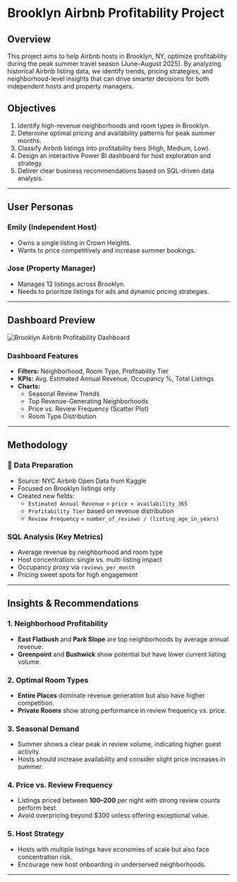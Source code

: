 # Brooklyn Airbnb Profitability Project

## Overview

This project aims to help Airbnb hosts in Brooklyn, NY, optimize profitability during the peak summer travel season (June–August 2025). By analyzing historical Airbnb listing data, we identify trends, pricing strategies, and neighborhood-level insights that can drive smarter decisions for both independent hosts and property managers.

## Objectives

1. Identify high-revenue neighborhoods and room types in Brooklyn.
2. Determine optimal pricing and availability patterns for peak summer months.
3. Classify Airbnb listings into profitability tiers (High, Medium, Low).
4. Design an interactive Power BI dashboard for host exploration and strategy.
5. Deliver clear business recommendations based on SQL-driven data analysis.

---

## User Personas

### Emily (Independent Host)
- Owns a single listing in Crown Heights.
- Wants to price competitively and increase summer bookings.

### Jose (Property Manager)
- Manages 12 listings across Brooklyn.
- Needs to prioritize listings for ads and dynamic pricing strategies.

---

## Dashboard Preview

![Brooklyn Airbnb Profitability Dashboard](dashboard.png)

### Dashboard Features

- **Filters:** Neighborhood, Room Type, Profitability Tier
- **KPIs:** Avg. Estimated Annual Revenue, Occupancy %, Total Listings
- **Charts:**
  - Seasonal Review Trends
  - Top Revenue-Generating Neighborhoods
  - Price vs. Review Frequency (Scatter Plot)
  - Room Type Distribution

---

## Methodology

### 🔧 Data Preparation
- Source: NYC Airbnb Open Data from Kaggle
- Focused on Brooklyn listings only
- Created new fields:
  - `Estimated Annual Revenue` = `price × availability_365`
  - `Profitability Tier` based on revenue distribution
  - `Review Frequency` = `number_of_reviews / (listing_age_in_years)`

### SQL Analysis (Key Metrics)
- Average revenue by neighborhood and room type
- Host concentration: single vs. multi-listing impact
- Occupancy proxy via `reviews_per_month`
- Pricing sweet spots for high engagement

---

## Insights & Recommendations

### 1. Neighborhood Profitability
- **East Flatbush** and **Park Slope** are top neighborhoods by average annual revenue.
- **Greenpoint** and **Bushwick** show potential but have lower current listing volume.

### 2. Optimal Room Types
- **Entire Places** dominate revenue generation but also have higher competition.
- **Private Rooms** show strong performance in review frequency vs. price.

### 3. Seasonal Demand
- Summer shows a clear peak in review volume, indicating higher guest activity.
- Hosts should increase availability and consider slight price increases in summer.

### 4. Price vs. Review Frequency
- Listings priced between **$100–$200** per night with strong review counts perform best.
- Avoid overpricing beyond $300 unless offering exceptional value.

### 5. Host Strategy
- Hosts with multiple listings have economies of scale but also face concentration risk.
- Encourage new host onboarding in underserved neighborhoods.

---
